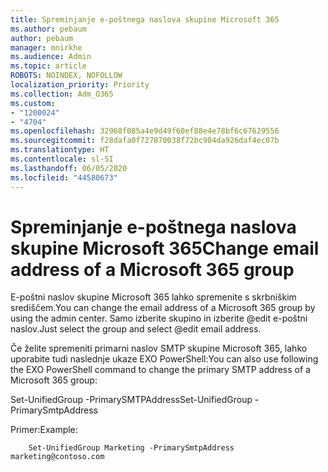 ```yaml
---
title: Spreminjanje e-poštnega naslova skupine Microsoft 365
ms.author: pebaum
author: pebaum
manager: mnirkhe
ms.audience: Admin
ms.topic: article
ROBOTS: NOINDEX, NOFOLLOW
localization_priority: Priority
ms.collection: Adm_O365
ms.custom:
- "1200024"
- "4704"
ms.openlocfilehash: 32968f085a4e9d49f60ef88e4e78bf6c67629556
ms.sourcegitcommit: f28dafa0f727870038f72bc904da926daf4ec07b
ms.translationtype: HT
ms.contentlocale: sl-SI
ms.lasthandoff: 06/05/2020
ms.locfileid: "44580673"
---
```

# <a name="change-email-address-of-a-microsoft-365-group"></a><span data-ttu-id="f8a14-102">Spreminjanje e-poštnega naslova skupine Microsoft 365</span><span class="sxs-lookup"><span data-stu-id="f8a14-102">Change email address of a Microsoft 365 group</span></span>

<span data-ttu-id="f8a14-103">E-poštni naslov skupine Microsoft 365 lahko spremenite s skrbniškim središčem.</span><span class="sxs-lookup"><span data-stu-id="f8a14-103">You can change the email address of a Microsoft 365 group by using the admin center.</span></span> <span data-ttu-id="f8a14-104">Samo izberite skupino in izberite @edit e-poštni naslov.</span><span class="sxs-lookup"><span data-stu-id="f8a14-104">Just select the group and select @edit email address.</span></span>

<span data-ttu-id="f8a14-105">Če želite spremeniti primarni naslov SMTP skupine Microsoft 365, lahko uporabite tudi naslednje ukaze EXO PowerShell:</span><span class="sxs-lookup"><span data-stu-id="f8a14-105">You can also use following the EXO PowerShell command to change the primary SMTP address of a Microsoft 365 group:</span></span>

<span data-ttu-id="f8a14-106">Set-UnifiedGroup <Group Name> -PrimarySMTPAddress<new SMTP Address></span><span class="sxs-lookup"><span data-stu-id="f8a14-106">Set-UnifiedGroup <Group Name> -PrimarySmtpAddress <new SMTP Address></span></span>

<span data-ttu-id="f8a14-107">Primer:</span><span class="sxs-lookup"><span data-stu-id="f8a14-107">Example:</span></span>

```
    Set-UnifiedGroup Marketing -PrimarySmtpAddress marketing@contoso.com
```
